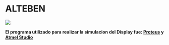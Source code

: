 # ALTEBEN


![](https://i.ibb.co/QYC1vDv/logo.jpgg)

  
**El programa utilizado para realizar la simulacion del Display fue: [Proteus](https://www.labcenter.com/) y [Atmel Studio](https://www.microchip.com/en-us/development-tools-tools-and-software/microchip-studio-for-avr-and-sam-devices)**
